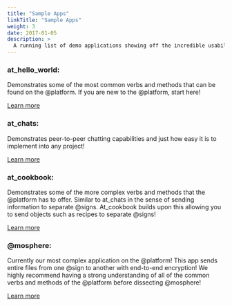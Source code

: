 ```yaml
---
title: "Sample Apps"
linkTitle: "Sample Apps"
weight: 3
date: 2017-01-05
description: >
  A running list of demo applications showing off the incredible usabilities of the @platform across varying difficulty levels.
---
```


### at_hello_world:
Demonstrates some of the most common verbs and methods that can be found on the @platform. If you are new to the @platform, start here!

[Learn more](/docs/sample-apps/at_hello_world/)

### at_chats:
Demonstrates peer-to-peer chatting capabilities and just how easy it is to implement into any project!

[Learn more](/docs/sample-apps/at_chats/)

### at_cookbook:
Demonstrates some of the more complex verbs and methods that the @platform has to offer. Similar to at_chats in the sense of sending information to separate @signs. At_cookbook builds upon this allowing you to send objects such as recipes to separate @signs!

[Learn more](/docs/sample-apps/at_cookbook/)

### @mosphere:
Currently our most complex application on the @platform! This app sends entire files from one @sign to another with end-to-end encryption! We highly recommend having a strong understanding of all of the common verbs and methods of the @platform before dissecting @mosphere!

[Learn more](/docs/sample-apps/mosphere/)



